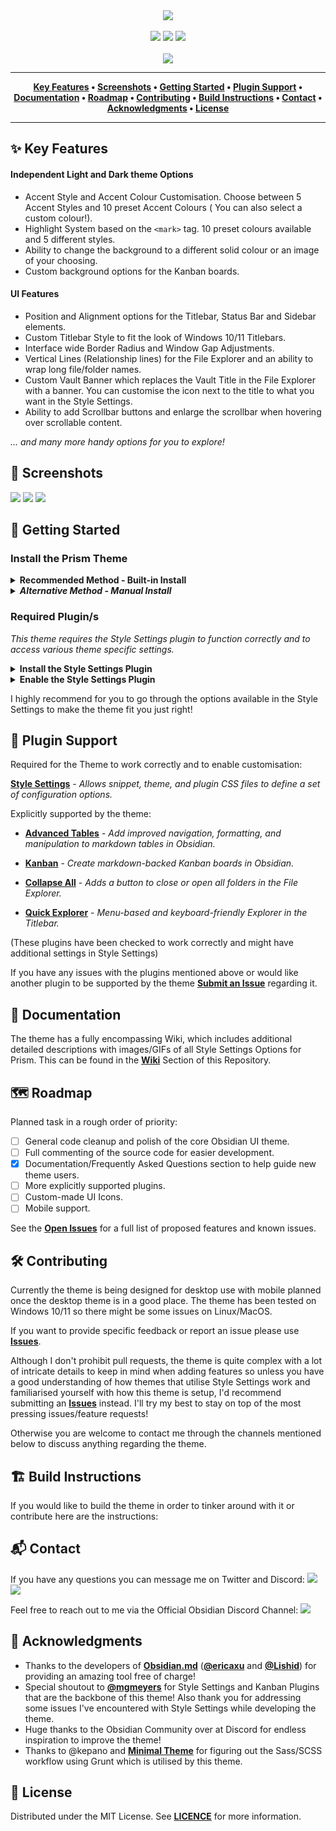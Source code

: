 <div align="center">
	<img src="https://raw.githubusercontent.com/damiankorcz/Obsidian-Prism/main/assets/screenshots/Community%20Themes%20Screenshot.png">
	<br />
	<br />
	<a href="https://github.com/damiankorcz/Obsidian-Prism/releases"><img src="https://flat.badgen.net/github/release/damiankorcz/Prism-Theme" /></a>
	<a href="https://github.com/damiankorcz/Obsidian-Prism/stargazers"><img src="https://flat.badgen.net/github/stars/damiankorcz/Prism-Theme" /></a>
	<a href="https://github.com/damiankorcz/Obsidian-Prism/blob/main/LICENSE"><img src="https://flat.badgen.net/github/license/damiankorcz/Prism-Theme" /></a>
	<br />
	<br />
	<a href="https://www.buymeacoffee.com/DamianKorcz"><img src="https://img.buymeacoffee.com/button-api/?text=Support This Project&emoji=&slug=DamianKorcz&button_colour=FFDD00&font_colour=000000&font_family=Poppins&outline_colour=000000&coffee_colour=ffffff" /></a>
</div>

<hr />
<div align="center">
	<b>
		<a href="https://github.com/damiankorcz/Obsidian-Prism#-Key-Features">Key Features</a> • 
		<a href="https://github.com/damiankorcz/Obsidian-Prism#-Screenshots">Screenshots</a> • 
		<a href="https://github.com/damiankorcz/Obsidian-Prism#-Getting-Started">Getting Started</a> • 
		<a href="https://github.com/damiankorcz/Obsidian-Prism#-Plugin-Support">Plugin Support</a> •
		<a href="https://github.com/damiankorcz/Obsidian-Prism#-Documentation">Documentation</a> • 
		<a href="https://github.com/damiankorcz/Obsidian-Prism#-Roadmap">Roadmap</a> • 
		<a href="https://github.com/damiankorcz/Obsidian-Prism#-Contributing">Contributing</a> • 
		<a href="https://github.com/damiankorcz/Obsidian-Prism#-Build-Instructions">Build Instructions</a> • 
		<a href="https://github.com/damiankorcz/Obsidian-Prism#-Contact">Contact</a> • 
		<a href="https://github.com/damiankorcz/Obsidian-Prism#-Acknowledgments">Acknowledgments</a> • 
		<a href="https://github.com/damiankorcz/Obsidian-Prism#-License">License</a>
</b>
</div>
<hr />


 ## ✨ Key Features 
#### Independent Light and Dark theme Options
- Accent Style and Accent Colour Customisation. Choose between 5 Accent Styles and 10 preset Accent Colours ( You can also select a custom colour!).
 - Highlight System based on the `<mark>` tag. 10 preset colours available and 5 different styles.
 - Ability to change the background to a different solid colour or an image of your choosing.
 - Custom background options for the Kanban boards.
 
 #### UI Features
 - Position and Alignment options for the Titlebar, Status Bar and Sidebar elements.
 - Custom Titlebar Style to fit the look of Windows 10/11 Titlebars.
 - Interface wide Border Radius and Window Gap Adjustments.
 - Vertical Lines (Relationship lines) for the File Explorer and an ability to wrap long file/folder names. 
 - Custom Vault Banner which replaces the Vault Title in the File Explorer with a banner. You can customise the icon next to the title to what you want in the Style Settings.
 - Ability to add Scrollbar buttons and enlarge the scrollbar when hovering over scrollable content.
 
 *... and many more handy options for you to explore!*


 ## 📸 Screenshots
<img src="https://raw.githubusercontent.com/damiankorcz/Obsidian-Prism/main/assets/screenshots/Light%20Theme%20-%20Background%20Image.png">

<img src="https://raw.githubusercontent.com/damiankorcz/Obsidian-Prism/main/assets/screenshots/Dark%20Theme%20-%20Background%20Image.png">

<img src="https://raw.githubusercontent.com/damiankorcz/Obsidian-Prism/main/assets/screenshots/Customisation%20Showcase.png">


## 🚀 Getting Started
###  Install the Prism Theme
<details>
	<summary><b>Recommended Method - Built-in Install</b></summary>

1. Open Obsidian and go to Settings.
2. Click on the Appearance tab.
3. Click the Manage button.
4. In the `Filter...`  Search Box under the Community Themes section search for `Prism`.
5. Click the Use button.

</details>

<details>
	<summary><b><i>Alternative Method - Manual Install</i></b></summary>

1. Manually download the `obsidian.css` theme file.
2. Open Obsidian and go to Settings.
3.  Click on the Appearance tab.
4.  Under the Themes section click on the Folder Icon next to the Manage button.
5.  Paste the Theme file into the newly opened folder. 
6.  Make sure to rename the `obsidian.css` file to `Prism.css`.

</details>

### Required Plugin/s
*This theme requires the Style Settings plugin to function correctly and to access various theme specific settings.*
<details>
	<summary><b>Install the Style Settings Plugin</b></summary>

1. Open Obsidian and go to Settings.
2. Click on the Community plugins tab.
3. Under the Community plugins section, click on the Browse button.
4. In the `Search community plugins...` Search Box look for `Style Settings`.
5. Click the Install button.

</details>

<details>
	<summary><b>Enable the Style Settings Plugin</b></summary>

1. Open Obsidian and go to Settings.
2. Click on the Community plugins tab.
3. Under the Installed Plugins section look for `Style Settings`.
4. Click the Toggle next to Style Settings to On.
5. You should now see Style Settings tab show up in the Left Sidebar in the Settings under the Plugin Options section.

</details>
	
I highly recommend for you to go through the options available in the Style Settings to make the theme fit you just right!


## 🔌 Plugin Support
Required for the Theme to work correctly and to enable customisation:

[**Style Settings**](https://github.com/mgmeyers/obsidian-style-settings) - _Allows snippet, theme, and plugin CSS files to define a set of configuration options._

Explicitly supported by the theme:
* [**Advanced Tables**](https://github.com/tgrosinger/advanced-tables-obsidian) - _Add improved navigation, formatting, and manipulation to markdown tables in Obsidian._

* [**Kanban**](https://github.com/mgmeyers/obsidian-kanban) - _Create markdown-backed Kanban boards in Obsidian._

* [**Collapse All**](https://github.com/OfficerHalf/obsidian-collapse-all) - _Adds a button to close or open all folders in the File Explorer._ 

* [**Quick Explorer**](https://github.com/pjeby/quick-explorer) - _Menu-based and keyboard-friendly Explorer in the Titlebar._

(These plugins have been checked to work correctly and might have additional settings in Style Settings)

If you have any issues with the plugins mentioned above or would like another plugin to be supported by the theme [**Submit an Issue**](https://github.com/damiankorcz/Obsidian-Prism/issues) regarding it.

## 📖 Documentation
The theme has a fully encompassing Wiki, which includes additional detailed descriptions with images/GIFs of all Style Settings Options for Prism. This can be found in the [**Wiki**](https://github.com/damiankorcz/Prism-Theme/wiki) Section of this Repository.

##  🗺 Roadmap

Planned task in a rough order of priority:
- [ ] General code cleanup and polish of the core Obsidian UI theme.
- [ ] Full commenting of the source code for easier development.
- [x] Documentation/Frequently Asked Questions section to help guide new theme users.
- [ ] More explicitly supported plugins.
- [ ] Custom-made UI Icons.
- [ ] Mobile support.

See the [**Open Issues**](https://github.com/damiankorcz/Obsidian-Prism/issues) for a full list of proposed features and known issues.


## 🛠 Contributing
Currently the theme is being designed for desktop use with mobile planned once the desktop theme is in a good place.
The theme has been tested on Windows 10/11 so there might be some issues on Linux/MacOS.

If you want to provide specific feedback or report an issue please use [**Issues**](https://github.com/damiankorcz/Obsidian-Prism/issues).

Although I don't prohibit pull requests, the theme is quite complex with a lot of intricate details to keep in mind when adding features so unless you have a good understanding of how themes that utilise Style Settings work and familiarised yourself with how this theme is setup, I'd recommend submitting an [**Issues**](https://github.com/damiankorcz/Obsidian-Prism/issues) instead. I'll try my best to stay on top of the most pressing issues/feature requests!

Otherwise you are welcome to contact me through the channels mentioned below to discuss anything regarding the theme.

## 🏗️ Build Instructions
If you would like to build the theme in order to tinker around with it or contribute here are the instructions:


## 📬 Contact
If you have any questions you can message me on Twitter and Discord: <a href="https://twitter.com/DamianKorcz_"><img src="https://flat.badgen.net/badge/icon/@DamianKorcz_?icon=twitter&label" /></a> <a href="https://discordapp.com/users/Damikiller37#6130/"><img src="https://flat.badgen.net/badge/icon/Damikiller37%236130/grey?icon=discord&label" /></a>

Feel free to reach out to me via the Official Obsidian Discord Channel: <a href="https://discord.gg/veuWUTm"><img src="https://flat.badgen.net/discord/members/veuWUTm" /></a>


## 📣 Acknowledgments
- Thanks to the developers of [**Obsidian.md**](https://obsidian.md/) ([**@ericaxu**](https://github.com/ericaxu) and [**@Lishid**](https://github.com/Lishid)) for providing an amazing tool free of charge!
- Special shoutout to [**@mgmeyers**](https://github.com/mgmeyers) for Style Settings and Kanban Plugins that are the backbone of this theme! Also thank you for addressing some issues I've encountered with Style Settings while developing the theme.
- Huge thanks to the Obsidian Community over at Discord for endless inspiration to improve the theme!
- Thanks to @kepano and [**Minimal Theme**](https://github.com/kepano/obsidian-minimal) for figuring out the Sass/SCSS workflow using Grunt which is utilised by this theme.


## 📝 License
Distributed under the MIT License. See [**LICENCE**](https://github.com/damiankorcz/Obsidian-Prism/blob/main/LICENSE) for more information.

